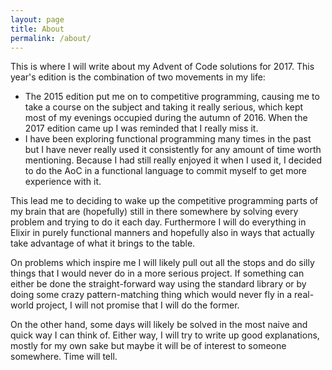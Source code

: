 ```yaml
---
layout: page
title: About
permalink: /about/
---
```


This is where I will write about my Advent of Code solutions for 2017. This
year's edition is the combination of two movements in my life:

* The 2015 edition put me on to competitive programming, causing me to take a
course on the subject and taking it really serious, which kept most of my
evenings occupied during the autumn of 2016. When the 2017 edition came up I was
reminded that I really miss it.
* I have been exploring functional programming many times in the past but I have
never really used it consistently for any amount of time worth mentioning.
Because I had still really enjoyed it when I used it, I decided to do the AoC in
a functional language to commit myself to get more experience with it.

This lead me to deciding to wake up the competitive programming parts of my
brain that are (hopefully) still in there somewhere by solving every problem and
trying to do it each day. Furthermore I will do everything in Elixir in purely
functional manners and hopefully also in ways that actually take advantage of 
what it brings to the table.

On problems which inspire me I will likely pull out all the stops and do silly
things that I would never do in a more serious project. If something can either 
be done the straight-forward way using the standard library or by doing some 
crazy pattern-matching thing which would never fly in a real-world project, I
will not promise that I will do the former.

On the other hand, some days will likely be solved in the most naive and quick
way I can think of. Either way, I will try to write up good explanations, mostly
for my own sake but maybe it will be of interest to someone somewhere. Time will
tell.

